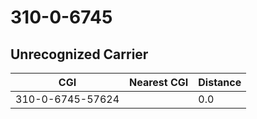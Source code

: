 # 310-0-6745
## Unrecognized Carrier


| CGI | Nearest CGI | Distance |
|-----|-------------|----------|
| 310-0-6745-57624 |  | 0.0 |
